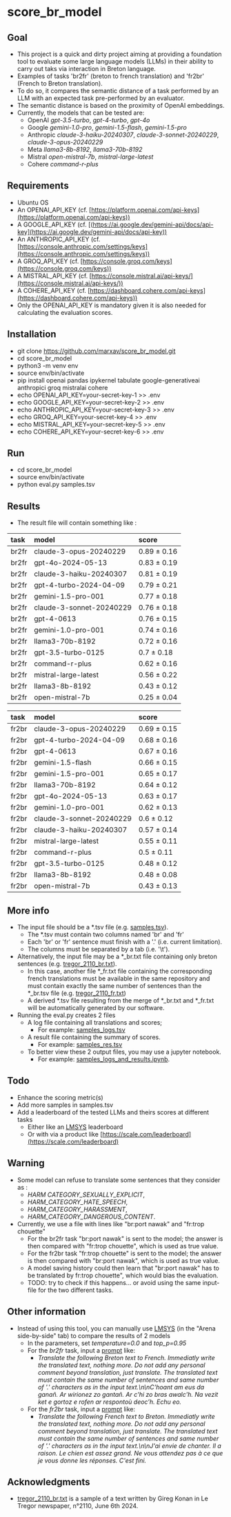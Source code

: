 # score_br_model

## Goal
* This project is a quick and dirty project aiming at providing a foundation tool to evaluate some large language models (LLMs) in their ability to carry out taks via interaction in Breton language. 
* Examples of tasks 'br2fr' (breton to french translation) and 'fr2br' (French to Breton translation).
* To do so, it compares the semantic distance of a task performed by an LLM with an expected task pre-performed by an evaluator.
* The semantic distance is based on the proximity of OpenAI embeddings. 
* Currently, the models that can be tested are: 
  * OpenAI *gpt-3.5-turbo*, *gpt-4-turbo*, *gpt-4o*
  * Google *gemini-1.0-pro*, *gemini-1.5-flash*, *gemini-1.5-pro*
  * Anthropic *claude-3-haiku-20240307*, *claude-3-sonnet-20240229*, *claude-3-opus-20240229*
  * Meta *llama3-8b-8192*, *llama3-70b-8192*
  * Mistral *open-mistral-7b*, *mistral-large-latest*
  * Cohere *command-r-plus*

## Requirements
* Ubuntu OS
* An OPENAI_API_KEY (cf. [https://platform.openai.com/api-keys](https://platform.openai.com/api-keys))
* A GOOGLE_API_KEY (cf. [(https://ai.google.dev/gemini-api/docs/api-key](https://ai.google.dev/gemini-api/docs/api-key))
* An ANTHROPIC_API_KEY (cf. [https://console.anthropic.com/settings/keys](https://console.anthropic.com/settings/keys))
* A GROQ_API_KEY (cf. [https://console.groq.com/keys](https://console.groq.com/keys))
* A MISTRAL_API_KEY (cf. [https://console.mistral.ai/api-keys/](https://console.mistral.ai/api-keys/))
* A COHERE_API_KEY (cf. [https://dashboard.cohere.com/api-keys](https://dashboard.cohere.com/api-keys))
* Only the OPENAI_API_KEY is mandatory given it is also needed for calculating the evaluation scores.

## Installation
* git clone https://github.com/marxav/score_br_model.git
* cd score_br_model
* python3 -m venv env
* source env/bin/activate
* pip install openai pandas ipykernel tabulate google-generativeai anthropici groq mistralai cohere
* echo OPENAI_API_KEY=your-secret-key-1 >> .env
* echo GOOGLE_API_KEY=your-secret-key-2 >> .env
* echo ANTHROPIC_API_KEY=your-secret-key-3 >> .env
* echo GROQ_API_KEY=your-secret-key-4 >> .env
* echo MISTRAL_API_KEY=your-secret-key-5 >> .env
* echo COHERE_API_KEY=your-secret-key-6 >> .env

## Run
* cd score_br_model
* source env/bin/activate
* python eval.py samples.tsv 


## Results
* The result file will contain something like :

| task   | model                    | score       |
|:-------|:-------------------------|:------------|
| br2fr  | claude-3-opus-20240229   | 0.89 ± 0.16 |
| br2fr  | gpt-4o-2024-05-13        | 0.83 ± 0.19 |
| br2fr  | claude-3-haiku-20240307  | 0.81 ± 0.19 |
| br2fr  | gpt-4-turbo-2024-04-09   | 0.79 ± 0.21 |
| br2fr  | gemini-1.5-pro-001       | 0.77 ± 0.18 |
| br2fr  | claude-3-sonnet-20240229 | 0.76 ± 0.18 |
| br2fr  | gpt-4-0613               | 0.76 ± 0.15 |
| br2fr  | gemini-1.0-pro-001       | 0.74 ± 0.16 |
| br2fr  | llama3-70b-8192          | 0.72 ± 0.16 |
| br2fr  | gpt-3.5-turbo-0125       | 0.7 ± 0.18  |
| br2fr  | command-r-plus           | 0.62 ± 0.16 |
| br2fr  | mistral-large-latest     | 0.56 ± 0.22 |
| br2fr  | llama3-8b-8192           | 0.43 ± 0.12 |
| br2fr  | open-mistral-7b          | 0.25 ± 0.04 |

| task   | model                    | score       |
|:-------|:-------------------------|:------------|
| fr2br  | claude-3-opus-20240229   | 0.69 ± 0.15 |
| fr2br  | gpt-4-turbo-2024-04-09   | 0.68 ± 0.16 |
| fr2br  | gpt-4-0613               | 0.67 ± 0.16 |
| fr2br  | gemini-1.5-flash         | 0.66 ± 0.15 |
| fr2br  | gemini-1.5-pro-001       | 0.65 ± 0.17 |
| fr2br  | llama3-70b-8192          | 0.64 ± 0.12 |
| fr2br  | gpt-4o-2024-05-13        | 0.63 ± 0.17 |
| fr2br  | gemini-1.0-pro-001       | 0.62 ± 0.13 |
| fr2br  | claude-3-sonnet-20240229 | 0.6 ± 0.12  |
| fr2br  | claude-3-haiku-20240307  | 0.57 ± 0.14 |
| fr2br  | mistral-large-latest     | 0.55 ± 0.11 |
| fr2br  | command-r-plus           | 0.5 ± 0.11  |
| fr2br  | gpt-3.5-turbo-0125       | 0.48 ± 0.12 |
| fr2br  | llama3-8b-8192           | 0.48 ± 0.08 |
| fr2br  | open-mistral-7b          | 0.43 ± 0.13 |


## More info
* The input file should be a *.tsv file (e.g. [samples.tsv](samples.tsv)). 
  * The *.tsv must contain two columns named 'br' and 'fr' 
  * Each 'br' or 'fr' sentence must finish with a '.' (i.e. current limitation).  
  * The columns must be separated by a tab (i.e. '\t').  
* Alternatively, the input file may be a *_br.txt file containing only breton sentences (e.g. [tregor_2110_br.txt](tregor_2110_br.txt)). 
  * In this case, another file *_fr.txt file containing the corresponding french translations must be available in the same repository and must contain exactly the same number of sentences than the *_br.tsv file (e.g. [tregor_2110_fr.txt](tregor_2110_fr.txt))
  * A derived *.tsv file resulting from the merge of *_br.txt and *_fr.txt will be automatically generated by our software.
* Running the eval.py creates 2 files 
  * A log file containing all translations and scores;
    * For example: [samples_logs.tsv](samples_logs.tsv)
  * A result file containing the summary of scores.  
    * For example: [samples_res.tsv](samples_res.tsv)
  * To better view these 2 output files, you may use a jupyter notebook.
    * For example: [samples_logs_and_results.ipynb](samples_logs_and_results.ipynb).
  
## Todo
* Enhance the scoring metric(s)
* Add more samples in samples.tsv
* Add a leaderboard of the tested LLMs and theirs scores at different tasks
  * Either like an [LMSYS](https://chat.lmsys.org/?leaderboard) leaderboard
  * Or with via a product like [https://scale.com/leaderboard](https://scale.com/leaderboard)

## Warning
* Some model can refuse to translate some sentences that they consider as :
  * *HARM CATEGORY_SEXUALLY_EXPLICIT*,
  * *HARM_CATEGORY_HATE_SPEECH*,
  * *HARM_CATEGORY_HARASSMENT*,
  * *HARM_CATEGORY_DANGEROUS_CONTENT*.
* Currently, we use a file with lines like "br:port nawak" and "fr:trop chouette"
  * For the br2fr task "br:port nawak" is sent to the model; the answer is then compared with "fr:trop chouette", which is used as true value.
  * For the fr2br task "fr:trop chouette" is sent to the model; the answer is then compared with "br:port nawak", which is used as true value.
  * A model saving history could then learn that "br:port nawak" has to be translated by fr:trop chouette", which would bias the evaluation.
  * TODO: try to check if this happens... or avoid using the same input-file for the two different tasks.

## Other information
* Instead of using this tool, you can manually use [LMSYS](https://chat.lmsys.org) (in the "Arena side-by-side" tab) to compare the results of 2 models
  * In the parameters, set *temperature=0.0* and *top_p=0.95*
  * For the *br2fr* task, input a [prompt](https://arxiv.org/pdf/2406.06608) like:
    * *Translate the following Breton text to French. Immediatly write the translated text, nothing more. Do not add any personal comment beyond translation, just translate. The translated text must contain the same number of sentences and same number of '.' characters as in the input text.\n\nC'hoant am eus da ganañ. Ar wirionez zo gantañ. Ar c'hi zo bras awalc'h. Na vezit ket e gortoz e rofen ar respontoù deoc’h. Echu eo.*
  * For the *fr2br* task, input a [prompt](https://arxiv.org/pdf/2406.06608) like:
    * *Translate the following French text to Breton. Immediatly write the translated text, nothing more. Do not add any personal comment beyond translation, just translate. The translated text must contain the same number of sentences and same number of '.' characters as in the input text.\n\nJ'ai envie de chanter. Il a raison. Le chien est assez grand. Ne vous attendez pas à ce que je vous donne les réponses. C'est fini.*

## Acknowledgments
* [tregor_2110_br.txt](tregor_2110_br.txt) is a sample of a text written by Gireg Konan in Le Tregor newspaper, n°2110, June 6th 2024.
